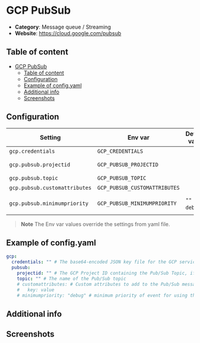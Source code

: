 # GCP PubSub

- **Category**: Message queue / Streaming
- **Website**: https://cloud.google.com/pubsub

## Table of content

- [GCP PubSub](#gcp-pubsub)
  - [Table of content](#table-of-content)
  - [Configuration](#configuration)
  - [Example of config.yaml](#example-of-configyaml)
  - [Additional info](#additional-info)
  - [Screenshots](#screenshots)

## Configuration

| Setting                       | Env var                       | Default value    | Description                                                                                                                         |
| ----------------------------- | ----------------------------- | ---------------- | ----------------------------------------------------------------------------------------------------------------------------------- |
| `gcp.credentials`             | `GCP_CREDENTIALS`             |                  | The base64-encoded JSON key file for the GCP service account                                                                        |
| `gcp.pubsub.projectid`        | `GCP_PUBSUB_PROJECTID`        |                  | The GCP Project ID containing the Pub/Sub Topic, if not empty, GCP PubSub is **enabled**                                            |
| `gcp.pubsub.topic`            | `GCP_PUBSUB_TOPIC`            |                  | The name of the Pub/Sub topic                                                                                                       |
| `gcp.pubsub.customattributes` | `GCP_PUBSUB_CUSTOMATTRIBUTES` |                  | Custom attributes to add to the Pub/Sub messages                                                                                    |
| `gcp.pubsub.minimumpriority`  | `GCP_PUBSUB_MINIMUMPRIORITY`  | `""` (= `debug`) | Minimum priority of event for using this output, order is `emergency,alert,critical,error,warning,notice,informational,debug or ""` |

> **Note**
The Env var values override the settings from yaml file.

## Example of config.yaml

```yaml
gcp:
  credentials: "" # The base64-encoded JSON key file for the GCP service account
  pubsub:
    projectid: "" # The GCP Project ID containing the Pub/Sub Topic, if not empty, GCP PubSub is enabled
    topic: "" # The name of the Pub/Sub topic
    # customattributes: # Custom attributes to add to the Pub/Sub messages
    #   key: value
    # minimumpriority: "debug" # minimum priority of event for using this output, order is emergency|alert|critical|error|warning|notice|informational|debug or "" (default)
```

## Additional info

## Screenshots
